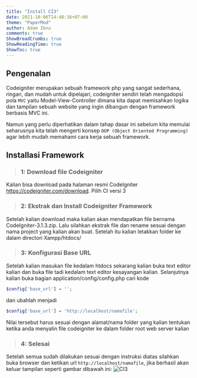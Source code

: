 ```yaml
---
title: "Install CI3"
date: 2021-10-06T14:48:16+07:00
theme: "PaperMod"
author: Adam Ibnu
comments: true 
ShowBreadCrumbs: true
ShowReadingTime: true
ShowToc: true
---
```


## Pengenalan
Codeigniter merupakan sebuah framework php yang sangat sederhana, ringan, dan mudah untuk dipelajari, codeigniter sendiri telah mengadopsi pola `MVC` yaitu Model-View-Controller dimana kita dapat memisahkan logika dan tampilan sebuah website yang ingin dibangun dengan framework berbasis MVC ini.

Namun yang perlu diperhatikan dalam tahap dasar ini sebelum kita memulai seharusnya kita telah mengerti konsep `OOP (Object Oriented Programming)` agar lebih mudah memahami cara kerja sebuah framework.

## Installasi Framework

> ### 1: Download file Codeigniter

Kalian bisa download pada halaman resmi CodeIgniter https://codeigniter.com/download. Pilih CI versi 3 

> ### 2: Ekstrak dan Install Codeigniter Framework

Setelah kalian download maka kalian akan mendapatkan file bernama CodeIgniter-3.1.3.zip.
Lalu silahkan ekstrak file dan rename sesuai dengan nama project yang kalian akan buat.
Setelah itu kalian letakkan folder ke dalam directori Xampp/htdocs/

> ### 3: Konfigurasi Base URL

Setelah kalian masukan file kedalam htdocs sekarang kalian buka text editor kalian dan buka file tadi kedalam text editor kesayangan kalian.
Selanjutnya kalian buka bagian application/config/config.php cari kode 
```php
$config['base_url'] = '';
```
dan ubahlah menjadi 
```php 
$config['base_url'] = 'http://localhost/namafile';
```

Nilai tersebut harus sesuai dengan alamat/nama folder yang kalian tentukan ketika anda menyalin file codeigniter ke dalam folder root web server kalian

> ### 4: Selesai

Setelah semua sudah dilakukan sesuai dengan instruksi diatas silahkan buka browser dan ketikan url `http://localhost/namafile`, jika berhasil akan keluar tampilan seperti gambar dibawah ini:
![CI3](/img/welcome.jpeg)

